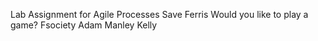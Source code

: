 Lab Assignment for Agile Processes
Save Ferris 
Would you like to play a game?
Fsociety
Adam Manley Kelly